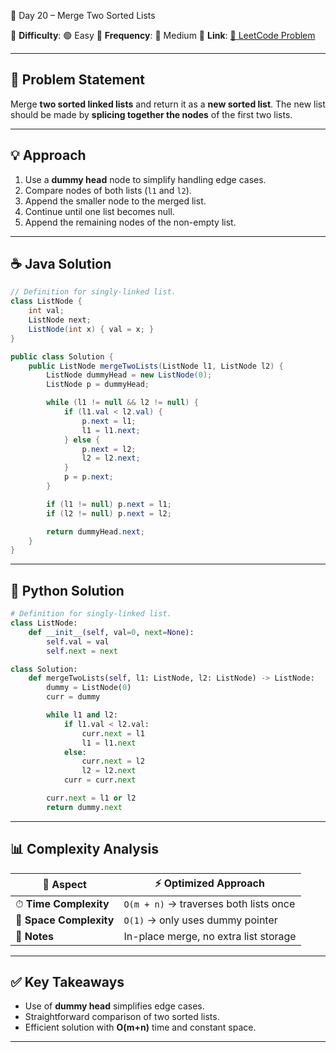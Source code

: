 🌟 Day 20 – Merge Two Sorted Lists

📌 **Difficulty**: 🟢 Easy
📌 **Frequency**: 🔁 Medium
📌 **Link**: [🔗 LeetCode Problem](https://leetcode.com/problems/merge-two-sorted-lists/)

---

## 📝 Problem Statement

Merge **two sorted linked lists** and return it as a **new sorted list**.
The new list should be made by **splicing together the nodes** of the first two lists.

---

## 💡 Approach

1. Use a **dummy head** node to simplify handling edge cases.
2. Compare nodes of both lists (`l1` and `l2`).
3. Append the smaller node to the merged list.
4. Continue until one list becomes null.
5. Append the remaining nodes of the non-empty list.

---

## ☕ Java Solution

```java
// Definition for singly-linked list.
class ListNode {
    int val;
    ListNode next;
    ListNode(int x) { val = x; }
}

public class Solution {
    public ListNode mergeTwoLists(ListNode l1, ListNode l2) {
        ListNode dummyHead = new ListNode(0);
        ListNode p = dummyHead;

        while (l1 != null && l2 != null) {
            if (l1.val < l2.val) {
                p.next = l1;
                l1 = l1.next;
            } else {
                p.next = l2;
                l2 = l2.next;
            }
            p = p.next;
        }

        if (l1 != null) p.next = l1;
        if (l2 != null) p.next = l2;

        return dummyHead.next;
    }
}
```

---

## 🐍 Python Solution

```python
# Definition for singly-linked list.
class ListNode:
    def __init__(self, val=0, next=None):
        self.val = val
        self.next = next

class Solution:
    def mergeTwoLists(self, l1: ListNode, l2: ListNode) -> ListNode:
        dummy = ListNode(0)
        curr = dummy

        while l1 and l2:
            if l1.val < l2.val:
                curr.next = l1
                l1 = l1.next
            else:
                curr.next = l2
                l2 = l2.next
            curr = curr.next

        curr.next = l1 or l2
        return dummy.next
```

---

## 📊 Complexity Analysis

| 🔎 Aspect               | ⚡ Optimized Approach                   |
| ----------------------- | -------------------------------------- |
| ⏱ **Time Complexity**   | `O(m + n)` → traverses both lists once |
| 💾 **Space Complexity** | `O(1)` → only uses dummy pointer       |
| 📝 **Notes**            | In-place merge, no extra list storage  |

---

## ✅ Key Takeaways

* Use of **dummy head** simplifies edge cases.
* Straightforward comparison of two sorted lists.
* Efficient solution with **O(m+n)** time and constant space.

---
